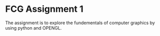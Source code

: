 # FCG Assignment 1

The assignment is to explore the fundementals of computer graphics by using python and OPENGL.

